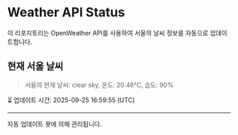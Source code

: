 
# Weather API Status

이 리포지토리는 OpenWeather API를 사용하여 서울의 날씨 정보를 자동으로 업데이트합니다.

## 현재 서울 날씨
> 서울의 현재 날씨: clear sky, 온도: 20.46°C, 습도: 90%

⏳ 업데이트 시간: 2025-09-25 16:59:55 (UTC)

---
자동 업데이트 봇에 의해 관리됩니다.
